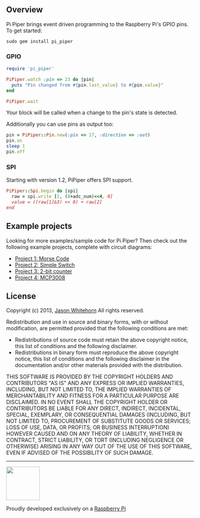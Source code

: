 ## Overview

Pi Piper brings event driven programming to the Raspberry Pi's GPIO pins. To get started:

    sudo gem install pi_piper

### GPIO
```ruby
require 'pi_piper'

PiPiper.watch :pin => 23 do |pin|
  puts "Pin changed from #{pin.last_value} to #{pin.value}"
end

PiPiper.wait
```

Your block will be called when a change to the pin's state is detected.

Additionally you can use pins as output too:

```ruby
pin = PiPiper::Pin.new(:pin => 17, :direction => :out)
pin.on
sleep 1
pin.off
```

### SPI
Starting with version 1.2, PiPiper offers SPI support. 

```ruby
PiPiper::Spi.begin do |spi|
  raw = spi.write [1, (8+adc_num)<<4, 0] 
  value = ((raw[1]&3) << 8) + raw[2]
end
```


## Example projects

Looking for more examples/sample code for Pi Piper? Then check out the following example projects, complete with circuit diagrams:

* [Project 1: Morse Code](https://github.com/jwhitehorn/pi_piper/wiki/Project-1:-Morse-Code)
* [Project 2: Simple Switch](https://github.com/jwhitehorn/pi_piper/wiki/Project-2:-Simple-Switch)
* [Project 3: 2-bit counter](https://github.com/jwhitehorn/pi_piper/wiki/Project-3:-2-bit-counter)
* [Project 4: MCP3008](https://github.com/jwhitehorn/pi_piper/wiki/Project-4:-MCP3008)

## License

Copyright (c) 2013, [Jason Whitehorn](https://github.com/jwhitehorn) 
All rights reserved.

Redistribution and use in source and binary forms, with or without modification, are permitted provided that the following conditions are met:

* Redistributions of source code must retain the above copyright notice, this list of conditions and the following disclaimer.
* Redistributions in binary form must reproduce the above copyright notice, this list of conditions and the following disclaimer in the documentation and/or other materials provided with the distribution.

THIS SOFTWARE IS PROVIDED BY THE COPYRIGHT HOLDERS AND CONTRIBUTORS "AS IS" AND ANY EXPRESS OR IMPLIED WARRANTIES, INCLUDING, BUT NOT LIMITED TO, THE IMPLIED WARRANTIES OF MERCHANTABILITY AND FITNESS FOR A PARTICULAR PURPOSE ARE DISCLAIMED. IN NO EVENT SHALL THE COPYRIGHT HOLDER OR CONTRIBUTORS BE LIABLE FOR ANY DIRECT, INDIRECT, INCIDENTAL, SPECIAL, EXEMPLARY, OR CONSEQUENTIAL DAMAGES (INCLUDING, BUT NOT LIMITED TO, PROCUREMENT OF SUBSTITUTE GOODS OR SERVICES; LOSS OF USE, DATA, OR PROFITS; OR BUSINESS INTERRUPTION) HOWEVER CAUSED AND ON ANY THEORY OF LIABILITY, WHETHER IN CONTRACT, STRICT LIABILITY, OR TORT (INCLUDING NEGLIGENCE OR OTHERWISE) ARISING IN ANY WAY OUT OF THE USE OF THIS SOFTWARE, EVEN IF ADVISED OF THE POSSIBILITY OF SUCH DAMAGE.



***
<img src="http://www.raspberrypi.org/wp-content/uploads/2012/03/Raspi_Colour_R.png" width="90" />

Proudly developed exclusively on a [Raspberry Pi](http://www.raspberrypi.org)
